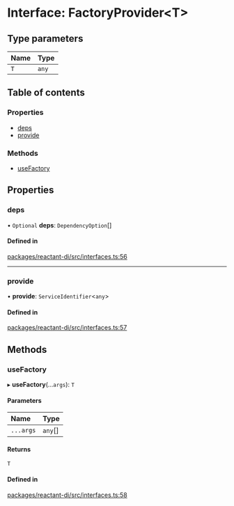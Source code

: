 # Interface: FactoryProvider<T\>

## Type parameters

| Name | Type |
| :------ | :------ |
| `T` | `any` |

## Table of contents

### Properties

- [deps](FactoryProvider.md#deps)
- [provide](FactoryProvider.md#provide)

### Methods

- [useFactory](FactoryProvider.md#usefactory)

## Properties

### deps

• `Optional` **deps**: `DependencyOption`[]

#### Defined in

[packages/reactant-di/src/interfaces.ts:56](https://github.com/unadlib/reactant/blob/3696addb/packages/reactant-di/src/interfaces.ts#L56)

___

### provide

• **provide**: `ServiceIdentifier`<`any`\>

#### Defined in

[packages/reactant-di/src/interfaces.ts:57](https://github.com/unadlib/reactant/blob/3696addb/packages/reactant-di/src/interfaces.ts#L57)

## Methods

### useFactory

▸ **useFactory**(...`args`): `T`

#### Parameters

| Name | Type |
| :------ | :------ |
| `...args` | `any`[] |

#### Returns

`T`

#### Defined in

[packages/reactant-di/src/interfaces.ts:58](https://github.com/unadlib/reactant/blob/3696addb/packages/reactant-di/src/interfaces.ts#L58)
